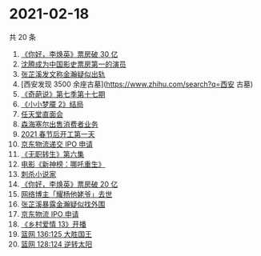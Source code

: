 # 2021-02-18

共 20 条

<!-- BEGIN ZHIHUSEARCH -->
<!-- 最后更新时间 Thu Feb 18 2021 21:07:40 GMT+0800 (CST) -->
1. [《你好，李焕英》票房破 30 亿](https://www.zhihu.com/search?q=你好李焕英)
1. [沈腾成为中国影史票房第一的演员](https://www.zhihu.com/search?q=沈腾)
1. [张芷溪发文称金瀚疑似出轨](https://www.zhihu.com/search?q=张芷溪金瀚)
1. [西安发现 3500 余座古墓](https://www.zhihu.com/search?q=西安 古墓)
1. [《奇葩说》第七季第十七期](https://www.zhihu.com/search?q=奇葩说)
1. [《小小梦魇 2》结局](https://www.zhihu.com/search?q=小小梦魇2)
1. [任天堂直面会](https://www.zhihu.com/search?q=任天堂)
1. [森海塞尔出售消费者业务](https://www.zhihu.com/search?q=森海塞尔)
1. [2021 春节后开工第一天](https://www.zhihu.com/search?q=初七上班)
1. [京东物流递交 IPO 申请](https://www.zhihu.com/search?q=京东物流)
1. [《无职转生》第六集](https://www.zhihu.com/search?q=无职转生)
1. [电影《新神榜：哪吒重生》](https://www.zhihu.com/search?q=哪吒)
1. [刺杀小说家](https://www.zhihu.com/search?q=刺杀小说家)
1. [《你好，李焕英》票房破 20 亿](https://www.zhihu.com/search?q=你好李焕英)
1. [网络博主「耀杨他姥爷」去世](https://www.zhihu.com/search?q=耀杨他姥爷)
1. [张芷溪暴露金瀚疑似找外围](https://www.zhihu.com/search?q=张芷溪金瀚)
1. [京东物流 IPO 申请](https://www.zhihu.com/search?q=京东物流)
1. [《乡村爱情 13》开播](https://www.zhihu.com/search?q=乡村爱情)
1. [篮网 136:125 大胜国王](https://www.zhihu.com/search?q=篮网 )
1. [篮网 128:124 逆转太阳](https://www.zhihu.com/search?q=篮网)
<!-- END ZHIHUSEARCH -->
